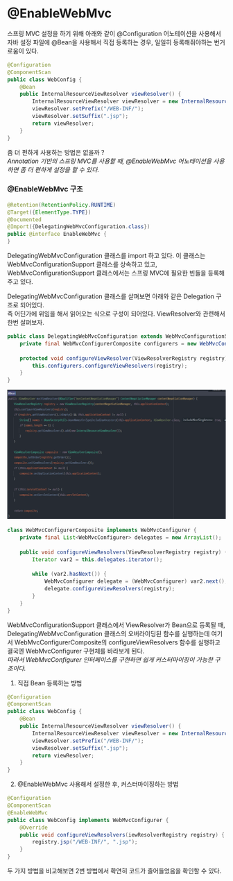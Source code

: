 # @EnableWebMvc
스프링 MVC 설정을 하기 위해 아래와 같이 @Configuration 어노테이션을 사용해서 자바 설정 파일에 @Bean을 사용해서 직접 등록하는 경우, 일일히 등록해줘야하는 번거로움이 있다.
```java
@Configuration
@ComponentScan
public class WebConfig {
    @Bean
    public InternalResourceViewResolver viewResolver() {
        InternalResourceViewResolver viewResolver = new InternalResourceViewResolver();
        viewResolver.setPrefix("/WEB-INF/");
        viewResolver.setSuffix(".jsp");
        return viewResolver;
    }
}
```
좀 더 편하게 사용하는 방법은 없을까 ?  
*Annotation 기반의 스프링 MVC를 사용할 때, @EnableWebMvc 어노테이션을 사용하면 좀 더 편하게 설정을 할 수 있다.*

### @EnableWebMvc 구조
```java
@Retention(RetentionPolicy.RUNTIME)
@Target({ElementType.TYPE})
@Documented
@Import({DelegatingWebMvcConfiguration.class})
public @interface EnableWebMvc {
}
```
DelegatingWebMvcConfiguration 클래스를 import 하고 있다. 이 클래스는 WebMvcConfigurationSupport 클래스를 상속하고 있고, WebMvcConfigurationSupport 클래스에서는 스프링 MVC에 필요한 빈들을 등록해주고 있다.  

DelegatingWebMvcConfiguration 클래스를 살펴보면 아래와 같은 Delegation 구조로 되어있다.  
즉 어딘가에 위임을 해서 읽어오는 식으로 구성이 되어있다. ViewResolver와 관련해서 한번 살펴보자.
```java
public class DelegatingWebMvcConfiguration extends WebMvcConfigurationSupport {
    private final WebMvcConfigurerComposite configurers = new WebMvcConfigurerComposite();

    protected void configureViewResolver(ViewResolverRegistry registry) {
        this.configurers.configureViewResolvers(registry);
    }
}
```
![mvcViewResolver](/Spring/image/mvcViewResolver.PNG)
```java
class WebMvcConfigurerComposite implements WebMvcConfigurer {
    private final List<WebMvcConfigurer> delegates = new ArrayList();

    public void configureViewResolvers(ViewResolverRegistry registry) {
        Iterator var2 = this.delegates.iterator();

        while (var2.hasNext()) {
            WebMvcConfigurer delegate = (WebMvcConfigurer) var2.next();
            delegate.configureViewResolvers(registry);
        }
    }
}
```
WebMvcConfigurationSupport 클래스에서 ViewResolver가 Bean으로 등록될 때, DelegatingWebMvcConfiguration 클래스의 오버라이딩된 함수를 실행하는데 여기서 WebMvcConfigurerComposite의 configureViewResolvers 함수를 실행하고 결국엔 WebMvcConfigurer 구현체를 바라보게 된다.  
*따라서 WebMvcConfigurer 인터페이스를 구현하면 쉽게 커스터마이징이 가능한 구조이다.*

1. 직접 Bean 등록하는 방법
```java
@Configuration
@ComponentScan
public class WebConfig {
    @Bean
    public InternalResourceViewResolver viewResolver() {
        InternalResourceViewResolver viewResolver = new InternalResourceViewResolver();
        viewResolver.setPrefix("/WEB-INF/");
        viewResolver.setSuffix(".jsp");
        return viewResolver;
    }
}
```
2. @EnableWebMvc 사용해서 설정한 후, 커스터마이징하는 방법
```java
@Configuration
@ComponentScan
@EnableWebMvc
public class WebConfig implements WebMvcConfigurer {
    @Override
    public void configureViewResolvers(iewResolverRegistry registry) {
        registry.jsp("/WEB-INF/", ".jsp");
    }
}
```
두 가지 방법을 비교해보면 2번 방법에서 확연히 코드가 줄어들었음을 확인할 수 있다.
